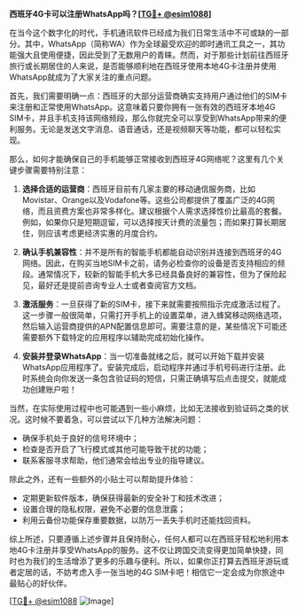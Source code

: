**西班牙4G卡可以注册WhatsApp吗？[[TG💪+ @esim1088](https://t.me/s/esim1088)]**

在当今这个数字化的时代，手机通讯软件已经成为我们日常生活中不可或缺的一部分。其中，WhatsApp（简称WA）作为全球最受欢迎的即时通讯工具之一，其功能强大且使用便捷，因此受到了无数用户的青睐。然而，对于那些计划前往西班牙旅行或长期居住的人来说，是否能够顺利地在西班牙使用本地4G卡注册并使用WhatsApp就成为了大家关注的重点问题。

首先，我们需要明确一点：西班牙的大部分运营商确实支持用户通过他们的SIM卡来注册和正常使用WhatsApp。这意味着只要你拥有一张有效的西班牙本地4G SIM卡，并且手机支持该网络频段，那么你就完全可以享受到WhatsApp带来的便利服务。无论是发送文字消息、语音通话，还是视频聊天等功能，都可以轻松实现。

那么，如何才能确保自己的手机能够正常接收到西班牙4G网络呢？这里有几个关键步骤需要特别注意：

1. **选择合适的运营商**：西班牙目前有几家主要的移动通信服务商，比如Movistar、Orange以及Vodafone等。这些公司都提供了覆盖广泛的4G网络，而且资费方案也非常多样化。建议根据个人需求选择性价比最高的套餐。例如，如果你只是短期逗留，可以选择按天计费的流量包；而如果打算长期居住，则应该考虑更经济实惠的月度合约。

2. **确认手机兼容性**：并不是所有的智能手机都能自动识别并连接到西班牙的4G网络。因此，在购买当地SIM卡之前，请务必检查你的设备是否支持相应的频段。通常情况下，较新的智能手机大多已经具备良好的兼容性，但为了保险起见，最好还是提前咨询专业人士或者查阅官方文档。

3. **激活服务**：一旦获得了新的SIM卡，接下来就需要按照指示完成激活过程了。这一步骤一般很简单，只需打开手机上的设置菜单，进入蜂窝移动网络选项，然后输入运营商提供的APN配置信息即可。需要注意的是，某些情况下可能还需要额外下载特定的应用程序以辅助完成初始化操作。

4. **安装并登录WhatsApp**：当一切准备就绪之后，就可以开始下载并安装WhatsApp应用程序了。安装完成后，启动程序并通过手机号码进行注册。此时系统会向你发送一条包含验证码的短信，只需正确填写后点击提交，就能成功创建账户啦！

当然，在实际使用过程中也可能遇到一些小麻烦，比如无法接收到验证码之类的状况。这时候不要着急，可以尝试以下几种方法解决问题：
- 确保手机处于良好的信号环境中；
- 检查是否开启了飞行模式或其他可能导致干扰的功能；
- 联系客服寻求帮助，他们通常会给出专业的指导建议。

除此之外，还有一些额外的小贴士可以帮助提升体验：
- 定期更新软件版本，确保获得最新的安全补丁和技术改进；
- 设置合理的隐私权限，避免不必要的信息泄露；
- 利用云备份功能保存重要数据，以防万一丢失手机时还能找回资料。

综上所述，只要遵循上述步骤并且保持耐心，任何人都可以在西班牙轻松地利用本地4G卡注册并享受WhatsApp的服务。这不仅让跨国交流变得更加简单快捷，同时也为我们的生活增添了更多的乐趣与便利。所以，如果你正打算去西班牙游玩或者定居的话，不妨考虑入手一张当地的4G SIM卡吧！相信它一定会成为你旅途中最贴心的好伙伴。

[[TG💪+ @esim1088](https://t.me/s/esim1088) ![Image](https://i.postimg.cc/4NQfJmqS/Snipaste-2025-05-13-00-14-12.png)]